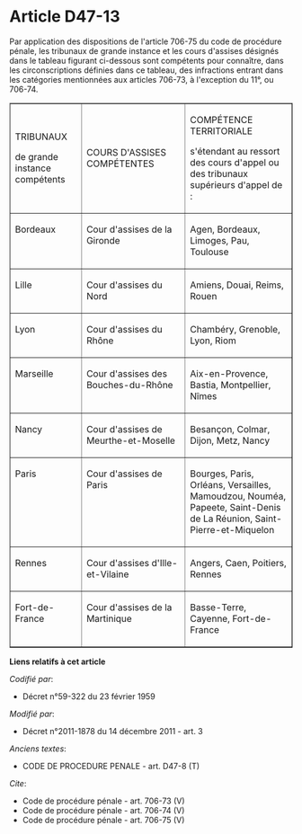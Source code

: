 # Article D47-13

Par application des dispositions de l'article 706-75 du code de procédure pénale, les tribunaux de grande instance et les
cours d'assises désignés dans le tableau figurant ci-dessous sont compétents pour connaître, dans les circonscriptions
définies dans ce tableau, des infractions entrant dans les catégories mentionnées aux articles 706-73, à l'exception du 11°,
ou 706-74. 

<table cellspacing="0" cellpadding="0" align="center" border="1" width="605">
  <tbody>
    <tr>
      <td width="132">

TRIBUNAUX 

de grande instance compétents 

</td>
      <td width="227">

COURS D'ASSISES COMPÉTENTES 

</td>
      <td width="250">

COMPÉTENCE TERRITORIALE 

s'étendant au ressort des cours d'appel ou des tribunaux supérieurs d'appel de : 

</td>
    </tr>
    <tr>
      <td valign="top" width="132">

Bordeaux 

</td>
      <td valign="top" width="227">

Cour d'assises de la Gironde 

</td>
      <td valign="top" width="250">

Agen, Bordeaux, Limoges, Pau, Toulouse 

</td>
    </tr>
    <tr>
      <td valign="top" width="132">

Lille 

</td>
      <td width="227" valign="top">

Cour d'assises du Nord 

</td>
      <td valign="top" width="250">

Amiens, Douai, Reims, Rouen 

</td>
    </tr>
    <tr>
      <td valign="top" width="132">

Lyon 

</td>
      <td width="227" valign="top">

Cour d'assises du Rhône 

</td>
      <td valign="top" width="250">

Chambéry, Grenoble, Lyon, Riom 

</td>
    </tr>
    <tr>
      <td width="132" valign="top">

Marseille 

</td>
      <td valign="top" width="227">

Cour d'assises des Bouches-du-Rhône 

</td>
      <td width="250" valign="top">

Aix-en-Provence, Bastia, Montpellier, Nîmes 

</td>
    </tr>
    <tr>
      <td width="132" valign="top">

Nancy 

</td>
      <td width="227" valign="top">

Cour d'assises de Meurthe-et-Moselle 

</td>
      <td width="250" valign="top">

Besançon, Colmar, Dijon, Metz, Nancy 

</td>
    </tr>
    <tr>
      <td valign="top" width="132">

Paris 

</td>
      <td valign="top" width="227">

Cour d'assises de Paris 

</td>
      <td valign="top" width="250">

Bourges, Paris, Orléans, Versailles, Mamoudzou, Nouméa, Papeete, Saint-Denis de La Réunion, Saint-Pierre-et-Miquelon 

</td>
    </tr>
    <tr>
      <td width="132" valign="top">

Rennes 

</td>
      <td width="227" valign="top">

Cour d'assises d'Ille-et-Vilaine 

</td>
      <td width="250" valign="top">

Angers, Caen, Poitiers, Rennes 

</td>
    </tr>
    <tr>
      <td valign="top" width="132">

Fort-de-France 

</td>
      <td width="227" valign="top">

Cour d'assises de la Martinique 

</td>
      <td width="250" valign="top">

Basse-Terre, Cayenne, Fort-de-France

</td>
    </tr>
  </tbody>
</table>

**Liens relatifs à cet article**

_Codifié par_:

  - Décret n°59-322 du 23 février 1959

_Modifié par_:

  - Décret n°2011-1878 du 14 décembre 2011 - art. 3

_Anciens textes_:

  - CODE DE PROCEDURE PENALE - art. D47-8 (T)

_Cite_:

  - Code de procédure pénale - art. 706-73 (V)
  - Code de procédure pénale - art. 706-74 (V)
  - Code de procédure pénale - art. 706-75 (V)
